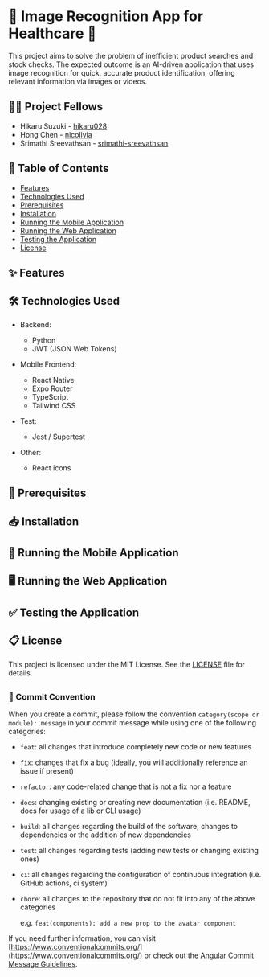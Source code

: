 # 💊 Image Recognition App for Healthcare 💊

This project aims to solve the problem of inefficient product searches and stock checks. The expected outcome is an AI-driven application that uses image recognition for quick, accurate product identification, offering relevant information via images or videos.

## 👨‍💻 Project Fellows

- Hikaru Suzuki - [hikaru028](https://github.com/hikaru028) 
- Hong Chen - [nicolivia](https://github.com/nicolivia) 
- Srimathi Sreevathsan - [srimathi-sreevathsan](https://github.com/srimathi-sreevathsan)

## 📜 Table of Contents

- [Features](#features)
- [Technologies Used](#technologies-used)
- [Prerequisites](#prerequisites)
- [Installation](#installation)
- [Running the Mobile Application](#running-the-mobile-application)
- [Running the Web Application](#running-the-web-application)
- [Testing the Application](#testing-the-application)
- [License](#license)

## ✨ Features


## 🛠️ Technologies Used

- Backend:
  - Python
  - JWT (JSON Web Tokens)

- Mobile Frontend:
  - React Native
  - Expo Router
  - TypeScript
  - Tailwind CSS

- Test:
  - Jest / Supertest

- Other:
  - React icons

## 🔰 Prerequisites


## 📥 Installation


## 📱 Running the Mobile Application


## 🖥️ Running the Web Application


## ✅ Testing the Application


## 📋 License

This project is licensed under the MIT License. See the [LICENSE](https://github.com/CS778-S2-2024-Organisational-Resilience/image-recognition-app/blob/main/LICENSE) file for details.

##
### 📝 Commit Convention

When you create a commit, please follow the convention
`category(scope or module): message` in your commit message while using one of
the following categories:

- `feat`: all changes that introduce completely new code or new
  features
- `fix`: changes that fix a bug (ideally, you will additionally reference an
  issue if present)
- `refactor`: any code-related change that is not a fix nor a feature
- `docs`: changing existing or creating new documentation (i.e. README, docs for
  usage of a lib or CLI usage)
- `build`: all changes regarding the build of the software, changes to
  dependencies or the addition of new dependencies
- `test`: all changes regarding tests (adding new tests or changing existing
  ones)
- `ci`: all changes regarding the configuration of continuous integration (i.e.
  GitHub actions, ci system)
- `chore`: all changes to the repository that do not fit into any of the above
  categories

  e.g. `feat(components): add a new prop to the avatar component`


If you need further information, you can visit [https://www.conventionalcommits.org/](https://www.conventionalcommits.org/) or check out the [Angular Commit Message Guidelines](https://github.com/angular/angular/blob/22b96b9/CONTRIBUTING.md#-commit-message-guidelines).
